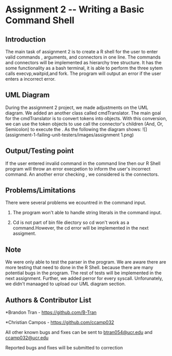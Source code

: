 Assignment 2 -- Writing a Basic Command Shell
===
## Introduction 
The main task of assignment 2 is to create a R shell for the user to enter valid commands , arguments, and connectors in one line. The commands and connectors will be implemented as hierarchy tree structure. It has the some functionality as a bash terminal, it is able to perform the three sytem calls execvp,waitpid,and fork. 
The program will output an error if the user enters a incorrect error. 


## UML Diagram 
 During the assignment 2 project, we made adjustments on the UML diagram. We added an another class called cmdTranslator. The main goal for the cmdTranslator is to convert tokens into objects. With this conversion, we can use the token objects to use call the connector's children (And, Or, Semicolon) to execute the . As the following the diagram shows:
![](assignment-1-failing-unit-testers/images/assignment 1.png)

## Output/Testing point
 If the user entered invalid command in the command line then our R Shell program will throw an error execpetion to inform the user's incorrect command. An another error checking , we considered is the connectors. 
 

 
## Problems/Limitations 

There were several problems we ecountred in the command input. 
1) The program won't able to handle string literals in the command input. 
 
2) Cd is not part of bin file diectory so cd won't work as a command.However, the cd error will be implemented in the next assigment.  



## Note
We were only able to test the parser  in the program. We are aware there are more testing that need to done in the R Shell. because there are many potential bugs in the program. The rest of tests will be implemented in the next assignment. 
Further, we added perror for every syscall.
Unforunately, we didn't manaaged to upload our UML diagram section. 

## Authors & Contributor List

*Brandon Tran - https://github.com/B-Tran

*Christian Campos - https://github.com/ccamp032

All other known bugs and fixes can be sent to btran054@ucr.edu and ccamp032@ucr.edu 

Reported bugs and fixes will be submitted to correction


